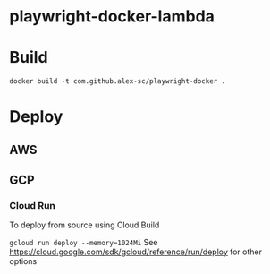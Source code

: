 # playwright-docker-lambda

# Build

```docker build -t com.github.alex-sc/playwright-docker .```

# Deploy

## AWS



## GCP

### Cloud Run
To deploy from source using Cloud Build

```gcloud run deploy --memory=1024Mi```
See https://cloud.google.com/sdk/gcloud/reference/run/deploy for other options
